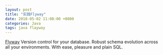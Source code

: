 ```yaml
---
layout: post
title: "实践Flyway"
date: 2018-05-02 11:08:00 +0800
categories: Java
tags: java flayway
---
```


[Flyway](https://flywaydb.org/) Version control for your database. Robust schema evolution across all your environments. With ease, pleasure and plain SQL.